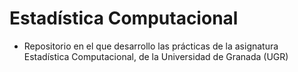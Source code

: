 # Estadística Computacional

- Repositorio en el que desarrollo las prácticas de la asignatura Estadística Computacional, de la Universidad de Granada (UGR)
